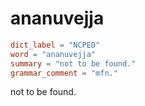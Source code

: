 # ananuvejja

``` toml
dict_label = "NCPED"
word = "ananuvejja"
summary = "not to be found."
grammar_comment = "mfn."
```

not to be found.

